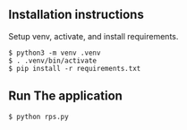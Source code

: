 ## Installation instructions
Setup venv, activate, and install requirements.
```
$ python3 -m venv .venv
$ . .venv/bin/activate
$ pip install -r requirements.txt
```

## Run The application
```
$ python rps.py
```
